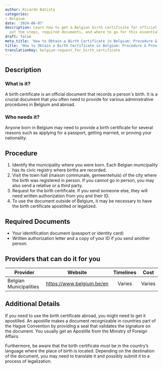 ```yaml
---
author: Ricardo Batista
categories:
- Belgium
date: '2024-06-07'
description: Learn how to get a Belgian birth certificate for official uses. Find
  out the steps, required documents, and where to go for this essential document easily.
draft: false
meta_title: 'How to Obtain a Birth Certificate in Belgium: Procedure & Providers'
title: 'How to Obtain a Birth Certificate in Belgium: Procedure & Providers'
translationKey: belgium-request_for_birth_certificate
---
```



## Description
### What is it?
A birth certificate is an official document that records a person's birth. It is a crucial document that you often need to provide for various administrative procedures in Belgium and abroad.

### Who needs it?
Anyone born in Belgium may need to provide a birth certificate for several reasons such as applying for a passport, getting married, or proving your nationality.

## Procedure
1. Identify the municipality where you were born. Each Belgian municipality has its civic registry where births are recorded.
2. Visit the town hall (maison communale, gemeentehuis) of the city where the birth was registered in person. If you cannot go in person, you may also send a relative or a third party.
3. Request for the birth certificate. If you send someone else, they will need written authorization from you and their ID.
4. To use the document outside of Belgium, it may be necessary to have the birth certificate apostilled or legalized.

## Required Documents
- Your identification document (passport or identity card)
- Written authorization letter and a copy of your ID if you send another person.

## Providers that can do it for you

| Provider                |     Website                      |    Timelines     |       Cost      |
| ------------------------| ---------------------------------| :-------------:  | :-------------: |
| Belgian Municipalities  |  https://www.belgium.be/en       |    Varies        |       Varies     |

## Additional Details
If you need to use the birth certificate abroad, you might need to get it apostilled. An apostille makes a document recognizable in countries part of the Hague Convention by providing a seal that validates the signature on the document. You usually get an Apostille from the Ministry of Foreign Affairs. 

Furthermore, be aware that the birth certificate must be in the country’s language where the place of birth is located. Depending on the destination of the document, you may need to translate it and possibly submit it to a process of legalization.
